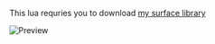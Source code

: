 This lua requries you to download [my surface library](https://github.com/Aviarita/surface)

![Preview](https://i.imgur.com/Aaz2b3a.png)
